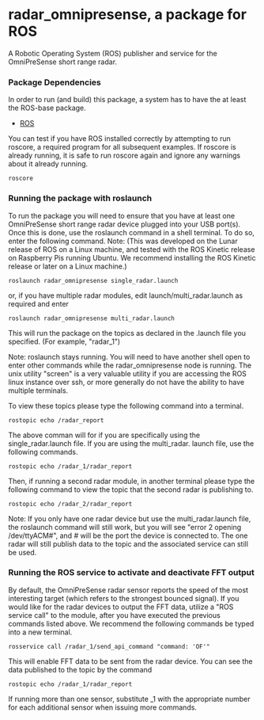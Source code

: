 # radar_omnipresense, a package for ROS
A Robotic Operating System (ROS) publisher and service for the OmniPreSense short range radar.
 
### Package Dependencies

In order to run (and build) this package, a system has to have the at least the ROS-base package.
* [ROS]( http://www.ros.org/install/ )

You can test if you have ROS installed correctly by attempting to run roscore, a required program for all subsequent examples.  If roscore is already running, it is safe to run roscore again and ignore any warnings about it already running. 
```
roscore
```

### Running the package with roslaunch
To run the package you will need to ensure that you have at least one OmniPreSense short range radar device plugged into your USB port(s).  Once this is done, use the roslaunch command in a shell terminal.  To do so, enter the following command. Note:  (This was developed on the Lunar release of ROS on a Linux machine, and tested with the ROS Kinetic release on Raspberry Pis running Ubuntu.  We recommend installing the ROS Kinetic release or later on a Linux machine.) 
```
roslaunch radar_omnipresense single_radar.launch
```	
or, if you have multiple radar modules, edit launch/multi_radar.launch as required and enter
```
roslaunch radar_omnipresense multi_radar.launch
```

This will run the package on the topics as declared in the .launch file you specified.  (For example, "radar_1")

Note: roslaunch stays running.  You will need to have another shell open to enter other commands while the radar_omnipresense node is running.  The unix utility "screen" is a very valuable utility if you are accessing the ROS linux instance over ssh, or more generally do not have the ability to have multiple terminals.

To view these topics please type the following command into a terminal.
```
rostopic echo /radar_report
```
The above comman will for if you are specifically using the single_radar.launch file. If you are using the multi_radar. launch file, use the following commands. 
```	
rostopic echo /radar_1/radar_report
```	
Then, if running a second radar module, in another terminal please type the following command to view the topic that the second radar is publishing to.
```
rostopic echo /radar_2/radar_report
```

Note: If you only have one radar device but use the multi_radar.launch file, the roslaunch command will still work, but you will see "error 2 opening /dev/ttyACM#", and # will be the port the device is connected to. The one radar will still publish data to the topic and the associated service can still be used.

### Running the ROS service to activate and deactivate FFT output
By default, the OmniPreSense radar sensor reports the speed of the most interesting target (which refers to the strongest bounced signal).
If you would like for the radar devices to output the FFT data, utilize a "ROS service call" to the module, after you have executed the previous commands listed above.  We recommend the following commands be typed into a new terminal. 
```
rosservice call /radar_1/send_api_command "command: 'OF'"
```
This will enable FFT data to be sent from the radar device.  You can see the data published to the topic by the command
```
rostopic echo /radar_1/radar_report
```

If running more than one sensor, substitute _1 with the appropriate number for each additional sensor when issuing more commands.








